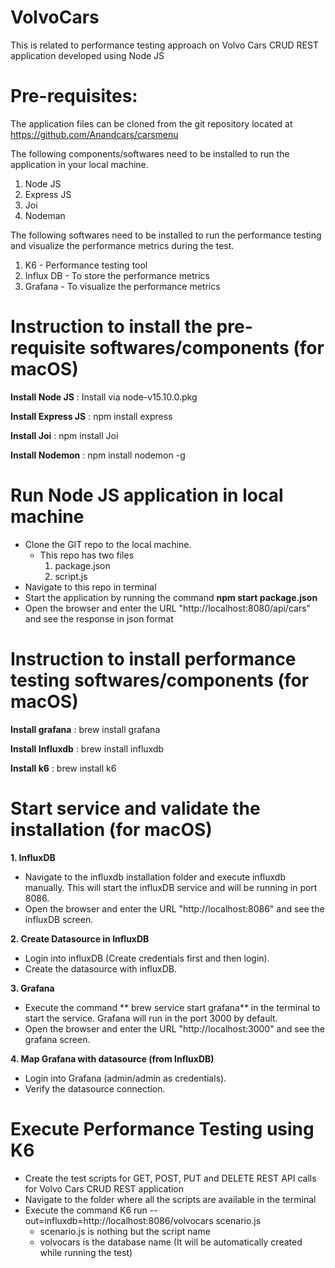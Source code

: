 # VolvoCars
This is related to performance testing approach on Volvo Cars CRUD REST application developed using Node JS

# Pre-requisites:
The application files can be cloned from the git repository located at 
https://github.com/Anandcars/carsmenu

The following components/softwares need to be installed to run the application in your local machine.
1. Node JS
2. Express JS
3. Joi
4. Nodeman

The following softwares need to be installed to run the performance testing and visualize the performance metrics during the test.
1. K6 - Performance testing tool
2. Influx DB - To store the performance metrics
3. Grafana - To visualize the performance metrics

# Instruction to install the pre-requisite softwares/components (for macOS)

**Install Node JS** :
Install via node-v15.10.0.pkg

**Install Express JS** :
npm install express

**Install Joi** :
npm install Joi

**Install Nodemon** :
npm install nodemon -g

# Run Node JS application in local machine
* Clone the GIT repo to the local machine.
     * This repo has two files
          1. package.json
          2. script.js
* Navigate to this repo in terminal
* Start the application by running the command 
**npm start package.json**
* Open the browser and enter the URL "http://localhost:8080/api/cars" and see the response in json format

# Instruction to install performance testing softwares/components (for macOS)

**Install grafana** :
brew install grafana

**Install Influxdb** :
brew install influxdb

**Install k6** :
brew install k6

# Start service and validate the installation (for macOS)
**1. InfluxDB**
* Navigate to the influxdb installation folder and execute influxdb manually. This will start the influxDB service and will be running in port 8086.
* Open the browser and enter the URL "http://localhost:8086" and see the influxDB screen.

**2. Create Datasource in InfluxDB**
* Login into influxDB (Create credentials first and then login). 
* Create the datasource with influxDB.

**3. Grafana**
* Execute the command ** brew service start grafana** in the terminal to start the service. Grafana will run in the port 3000 by default.
* Open the browser and enter the URL "http://localhost:3000" and see the grafana screen.

**4. Map Grafana with datasource (from InfluxDB)**
* Login into Grafana (admin/admin as credentials). 
* Verify the datasource connection.


# Execute Performance Testing using K6
* Create the test scripts for GET, POST, PUT and DELETE REST API calls for Volvo Cars CRUD REST application
* Navigate to the folder where all the scripts are available in the terminal
* Execute the command K6 run --out=influxdb=http://localhost:8086/volvocars scenario.js
    * scenario.js is nothing but the script name
    * volvocars is the database name (It will be automatically created while running the test)     


